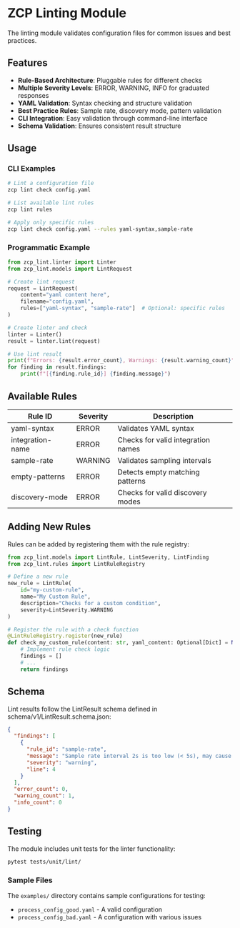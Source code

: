# ZCP Linting Module

The linting module validates configuration files for common issues and best practices.

## Features

- **Rule-Based Architecture**: Pluggable rules for different checks
- **Multiple Severity Levels**: ERROR, WARNING, INFO for graduated responses
- **YAML Validation**: Syntax checking and structure validation
- **Best Practice Rules**: Sample rate, discovery mode, pattern validation
- **CLI Integration**: Easy validation through command-line interface
- **Schema Validation**: Ensures consistent result structure

## Usage

### CLI Examples

```bash
# Lint a configuration file
zcp lint check config.yaml

# List available lint rules
zcp lint rules

# Apply only specific rules
zcp lint check config.yaml --rules yaml-syntax,sample-rate
```

### Programmatic Example

```python
from zcp_lint.linter import Linter
from zcp_lint.models import LintRequest

# Create lint request
request = LintRequest(
    content="yaml content here",
    filename="config.yaml",
    rules=["yaml-syntax", "sample-rate"]  # Optional: specific rules
)

# Create linter and check
linter = Linter()
result = linter.lint(request)

# Use lint result
print(f"Errors: {result.error_count}, Warnings: {result.warning_count}")
for finding in result.findings:
    print(f"[{finding.rule_id}] {finding.message}")
```

## Available Rules

| Rule ID | Severity | Description |
|---------|----------|-------------|
| yaml-syntax | ERROR | Validates YAML syntax |
| integration-name | ERROR | Checks for valid integration names |
| sample-rate | WARNING | Validates sampling intervals |
| empty-patterns | ERROR | Detects empty matching patterns |
| discovery-mode | ERROR | Checks for valid discovery modes |

## Adding New Rules

Rules can be added by registering them with the rule registry:

```python
from zcp_lint.models import LintRule, LintSeverity, LintFinding
from zcp_lint.rules import LintRuleRegistry

# Define a new rule
new_rule = LintRule(
    id="my-custom-rule",
    name="My Custom Rule",
    description="Checks for a custom condition",
    severity=LintSeverity.WARNING
)

# Register the rule with a check function
@LintRuleRegistry.register(new_rule)
def check_my_custom_rule(content: str, yaml_content: Optional[Dict] = None) -> List[LintFinding]:
    # Implement rule check logic
    findings = []
    # ...
    return findings
```

## Schema

Lint results follow the LintResult schema defined in schema/v1/LintResult.schema.json:

```json
{
  "findings": [
    {
      "rule_id": "sample-rate",
      "message": "Sample rate interval 2s is too low (< 5s), may cause high resource usage",
      "severity": "warning",
      "line": 4
    }
  ],
  "error_count": 0,
  "warning_count": 1,
  "info_count": 0
}
```

## Testing

The module includes unit tests for the linter functionality:

```bash
pytest tests/unit/lint/
```

### Sample Files

The `examples/` directory contains sample configurations for testing:
- `process_config_good.yaml` - A valid configuration
- `process_config_bad.yaml` - A configuration with various issues
